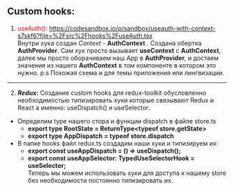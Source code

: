 ## Custom hooks: 

1. <span style="color:red">useAuth():</span> https://codesandbox.io/p/sandbox/useauth-with-context-s7skf6?file=%2Fsrc%2Fhooks%2FuseAuth.tsx <br>  Внутри хука создан *Context* - **AuthContext** . Создана обертка **AuthProvider**. Сам хук просто вызывает **useContext** с **AuthContext**, далее  мы просто оборачиваем наш App в **AuthProvider**, и достаем значения из нашего **AuthContext** в том компоненте в котором это нужно. p.s Похожая схема и для темы приложения или лингвизации. 
---
2. ***Redux:*** Создание custom hooks для redux-toolkit обусловленно необходимостью типизировать хуки которые связывают Redux и React а именно: useDispatch() и useSelector. 
- Определим type нашего стора и функции dispatch в файле store.ts
  - **export type RootState = ReturnType\<typeof store.getState\>** 
  - **export type AppDispatch = typeof store.dispatch**
- В папке hooks файл redux.ts создадим наши хуки и типизируем их: 
  - **export const useAppDispatch = () => useDispatch<AppDispatch>();**
  - **export const useAppSelector: TypedUseSelectorHook<RootState> = useSelector;** <br>
 Теперь мы можем использовать хуки для доступа к нашему store без необходимости постоянно типизировать их. 

